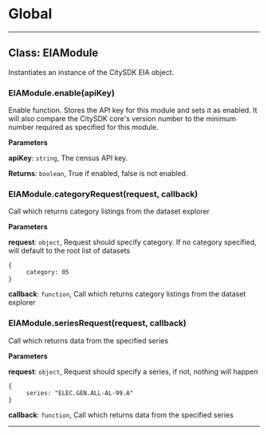 # Global





* * *

## Class: EIAModule
Instantiates an instance of the CitySDK EIA object.

### EIAModule.enable(apiKey) 

Enable function. Stores the API key for this module and sets it as enabled.  It will also compare the CitySDK core's version number to the minimum number required as specified for this module.

**Parameters**

**apiKey**: `string`, The census API key.

**Returns**: `boolean`, True if enabled, false is not enabled.

### EIAModule.categoryRequest(request, callback) 

Call which returns category listings from the dataset explorer

**Parameters**

**request**: `object`, Request should specify category. If no category specified, will default to the root list of datasets<pre><code>{     category: 05}</code></pre>

**callback**: `function`, Call which returns category listings from the dataset explorer


### EIAModule.seriesRequest(request, callback) 

Call which returns data from the specified series

**Parameters**

**request**: `object`, Request should specify a series, if not, nothing will happen<pre><code>{     series: "ELEC.GEN.ALL-AL-99.A"}</code></pre>

**callback**: `function`, Call which returns data from the specified series




* * *










